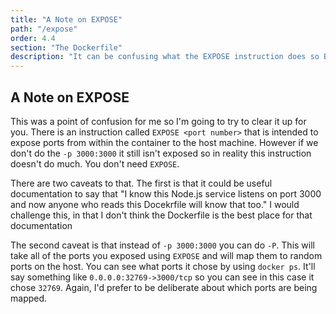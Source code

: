 ```yaml
---
title: "A Note on EXPOSE"
path: "/expose"
order: 4.4
section: "The Dockerfile"
description: "It can be confusing what the EXPOSE instruction does so Brian takes a moment to explain why you won't necessarily need to use it."
---
```


## A Note on EXPOSE

This was a point of confusion for me so I'm going to try to clear it up for you. There is an instruction called `EXPOSE <port number>` that is intended to expose ports from within the container to the host machine. However if we don't do the `-p 3000:3000` it still isn't exposed so in reality this instruction doesn't do much. You don't need `EXPOSE`.

There are two caveats to that. The first is that it could be useful documentation to say that "I know this Node.js service listens on port 3000 and now anyone who reads this Docekrfile will know that too." I would challenge this, in that I don't think the Dockerfile is the best place for that documentation

The second caveat is that instead of `-p 3000:3000` you can do `-P`. This will take all of the ports you exposed using `EXPOSE` and will map them to random ports on the host. You can see what ports it chose by using `docker ps`. It'll say something like `0.0.0.0:32769->3000/tcp` so you can see in this case it chose `32769`. Again, I'd prefer to be deliberate about which ports are being mapped.
